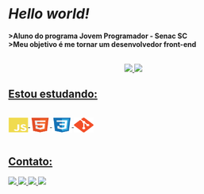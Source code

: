 <h1><em><strong>Hello world!</em></strong></h1>
<p> <strong>&gtAluno do programa Jovem Programador - Senac SC </br> &gtMeu objetivo é me tornar um desenvolvedor front-end</strong></p>

 </br>
 
 <div align="center">
  <a href="https://github.com/fnsigor">
  <img height="155em" src="https://github-readme-stats.vercel.app/api?username=fnsigor&show_icons=true&theme=ocean_dark&include_all_commits=true&count_private=true"/>
  <img height="155em" src="https://github-readme-stats.vercel.app/api/top-langs/?username=fnsigor&layout=compact&langs_count=7&theme=ocean_dark"/>
</div>

## Estou estudando:
  
<div style="display: inline_block"><br>
  <img align="center" alt="Igor-Js" height="30" width="40" src="https://raw.githubusercontent.com/devicons/devicon/master/icons/javascript/javascript-plain.svg">
  <img align="center" alt="Igor-HTML" height="30" width="40" src="https://raw.githubusercontent.com/devicons/devicon/master/icons/html5/html5-original.svg">
  <img align="center" alt="Igor-CSS" height="30" width="40" src="https://raw.githubusercontent.com/devicons/devicon/master/icons/css3/css3-original.svg">
  <img align="center" alt="Igor-CSS" height="30" width="40" src="https://raw.githubusercontent.com/devicons/devicon/master/icons/git/git-original.svg">
</div>
</br>

## Contato:
  
<div> 
  <a href="https://instagram.com/fnsigor" target="_blank">
    <img src="https://img.shields.io/badge/-Instagram-%23E4405F?style=for-the-badge&logo=instagram&logoColor=white" target="_blank">
  </a>	
  <a href="https://discordapp.com/users/394984751552790529/" target="_blank">
    <img src="https://img.shields.io/badge/Discord-7289DA?style=for-the-badge&logo=discord&logoColor=white" target="_blank">   
  </a> 
  <a href = "mailto:igorfernamdez@gmail.com">
    <img src="https://img.shields.io/badge/-Gmail-%23333?style=for-the-badge&logo=gmail&logoColor=white" target="_blank">
  </a>
  <a href="https://www.linkedin.com/in/igor-fernandes-135a011a0" target="_blank">
    <img src="https://img.shields.io/badge/-LinkedIn-%230077B5?style=for-the-badge&logo=linkedin&logoColor=white" target="_blank">
  </a> 
</div>
